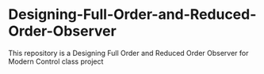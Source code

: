 # Designing-Full-Order-and-Reduced-Order-Observer
This repository is a Designing Full Order and Reduced Order Observer for Modern Control class project
